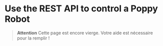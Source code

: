 # Use the REST API to control a Poppy Robot

> **Attention** Cette page est encore vierge. Votre aide est nécessaire pour la remplir !